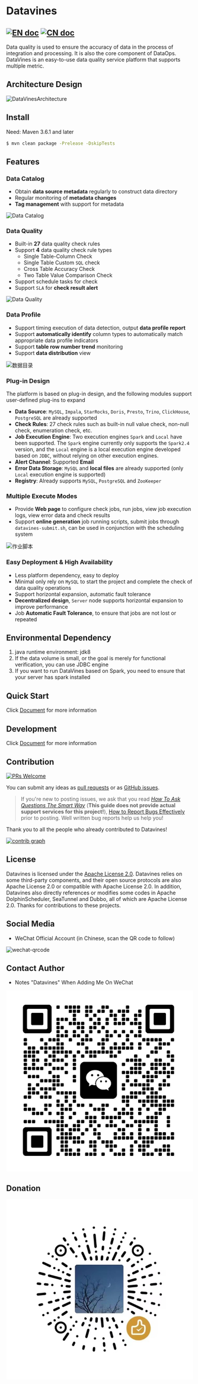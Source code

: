 <!--
  ~ Licensed to the Apache Software Foundation (ASF) under one or more
  ~ contributor license agreements.  See the NOTICE file distributed with
  ~ this work for additional information regarding copyright ownership.
  ~ The ASF licenses this file to You under the Apache License, Version 2.0
  ~ (the "License"); you may not use this file except in compliance with
  ~ the License.  You may obtain a copy of the License at
  ~
  ~    http://www.apache.org/licenses/LICENSE-2.0
  ~
  ~ Unless required by applicable law or agreed to in writing, software
  ~ distributed under the License is distributed on an "AS IS" BASIS,
  ~ WITHOUT WARRANTIES OR CONDITIONS OF ANY KIND, either express or implied.
  ~ See the License for the specific language governing permissions and
  ~ limitations under the License.
  ~
  -->

# Datavines
[![EN doc](https://img.shields.io/badge/document-English-blue.svg)](README.md)
[![CN doc](https://img.shields.io/badge/文档-中文版-blue.svg)](README.zh-CN.md)
---

Data quality is used to ensure the accuracy of data in the process of integration and processing. It is also the core component of DataOps. DataVines is an easy-to-use data quality service platform that supports multiple metric.

## Architecture Design
![DataVinesArchitecture](docs/img/architecture.jpg)

## Install

Need: Maven 3.6.1 and later
```sh
$ mvn clean package -Prelease -DskipTests
```
## Features

### Data Catalog

- Obtain **data source metadata** regularly to construct data directory 
- Regular monitoring of **metadata changes**
- **Tag management** with support for metadata

![Data Catalog](docs/img/data-catalog.jpg)

### Data Quality

- Built-in **27** data quality check rules
- Support **4** data quality check rule types
    - Single Table-Column Check
    - Single Table Custom `SQL` check 
    - Cross Table Accuracy Check
    - Two Table Value Comparison Check
- Support schedule tasks for check
- Support `SLA` for **check result alert**

![Data Quality](docs/img/data-quality.jpg)

### Data Profile

- Support timing execution of data detection, output **data profile report**
- Support **automatically identify** column types to automatically match appropriate data profile indicators
- Support **table row number trend** monitoring
- Support **data distribution** view

![数据目录](docs/img/data-profile.jpg)

### Plug-in Design

The platform is based on plug-in design, and the following modules support user-defined plug-ins to expand

- **Data Source**: `MySQL`, `Impala`, `StarRocks`, `Doris`, `Presto`, `Trino`, `ClickHouse`, `PostgreSQL` are already supported
- **Check Rules**: 27 check rules such as built-in null value check, non-null check, enumeration check, etc.
- **Job Execution Engine**: Two execution engines `Spark` and `Local` have been supported. The `Spark` engine currently only supports the `Spark2.4` version, and the `Local` engine is a local execution engine developed based on `JDBC`, without relying on other execution engines.
- **Alert Channel**: Supported **Email**
- **Error Data Storage**: `MySQL` and **local files** are already supported (only `Local` execution engine is supported)
- **Registry**: Already supports `MySQL`, `PostgreSQL` and `ZooKeeper`

### Multiple Execute Modes

- Provide **Web page** to configure check jobs, run jobs, view job execution logs, view error data and check results
- Support **online generation** job running scripts, submit jobs through `datavines-submit.sh`, can be used in conjunction with the scheduling system

![作业脚本](docs/img/data-job-script.jpg)

### Easy Deployment & High Availability

- Less platform dependency, easy to deploy
- Minimal only rely on `MySQL` to start the project and complete the check of data quality operations
- Support horizontal expansion, automatic fault tolerance
- **Decentralized design**, `Server` node supports horizontal expansion to improve performance
- Job **Automatic Fault Tolerance**, to ensure that jobs are not lost or repeated

## Environmental Dependency

1. java runtime environment: jdk8
2. If the data volume is small, or the goal is merely for functional verification, you can use JDBC engine
3. If you want to run DataVines based on Spark, you need to ensure that your server has spark installed
## Quick Start
Click [Document](https://datavane.github.io/datavines-website/docs/user-guide/quick-start) for more information

## Development

Click [Document](https://datavane.github.io/datavines-website/docs/development/environment-preparation) for more information

## Contribution

[![PRs Welcome](https://img.shields.io/badge/PRs-welcome-brightgreen.svg?style=flat-square)](https://github.com/datavane/datavines/pulls)

You can submit any ideas as [pull requests](https://github.com/datavane/datavines/pulls) or as [GitHub issues](https://github.com/datavane/datavines/issues/new/choose).

> If you're new to posting issues, we ask that you read [*How To Ask Questions The Smart Way*](http://www.catb.org/~esr/faqs/smart-questions.html) (**This guide does not provide actual support services for this project!**), [How to Report Bugs Effectively](http://www.chiark.greenend.org.uk/~sgtatham/bugs.html) prior to posting. Well written bug reports help us help you!

Thank you to all the people who already contributed to Datavines!

[![contrib graph](https://contrib.rocks/image?repo=datavane/datavines)](https://github.com/datavane/datavines/graphs/contributors)

## License

Datavines is licensed under the [Apache License 2.0](LICENSE). Datavines relies on some third-party components, and their open source protocols are also Apache License 2.0 or compatible with Apache License 2.0. In addition, Datavines also directly references or modifies some codes in Apache DolphinScheduler, SeaTunnel and Dubbo, all of which are Apache License 2.0. Thanks for contributions to these projects.

## Social Media

- WeChat Official Account (in Chinese, scan the QR code to follow)

![wechat-qrcode](docs/img/wechat-qrcode-en.jpg)

## Contact Author

- Notes "Datavines" When Adding Me On WeChat
 
![wechat-author-qrcode](docs/img/wechat-author-qrcode.jpg)

## Donation

![wechat-donation-qrcode](docs/img/wechat-donation-qrcode.jpg)

